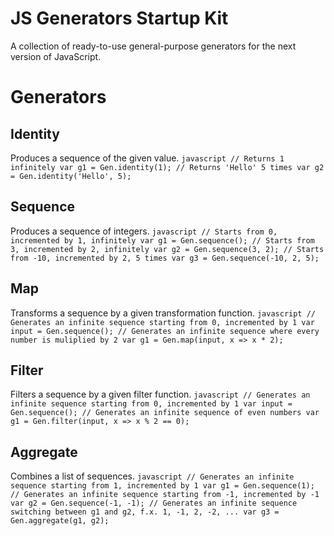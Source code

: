 # JS Generators Startup Kit
A collection of ready-to-use general-purpose generators for the next version of JavaScript.

# Generators
## Identity
Produces a sequence of the given value.
    ```javascript
    // Returns 1 infinitely
    var g1 = Gen.identity(1);
    // Returns 'Hello' 5 times
    var g2 = Gen.identity('Hello', 5);
    ```

## Sequence
Produces a sequence of integers.
    ```javascript
    // Starts from 0, incremented by 1, infinitely
    var g1 = Gen.sequence();
    // Starts from 3, incremented by 2, infinitely
    var g2 = Gen.sequence(3, 2);
    // Starts from -10, incremented by 2, 5 times
    var g3 = Gen.sequence(-10, 2, 5);
    ```

## Map
Transforms a sequence by a given transformation function.
    ```javascript
    // Generates an infinite sequence starting from 0, incremented by 1
    var input = Gen.sequence();
    // Generates an infinite sequence where every number is muliplied by 2
    var g1 = Gen.map(input, x => x * 2);
    ```

## Filter
Filters a sequence by a given filter function.
    ```javascript
    // Generates an infinite sequence starting from 0, incremented by 1
    var input = Gen.sequence();
    // Generates an infinite sequence of even numbers
    var g1 = Gen.filter(input, x => x % 2 == 0);
    ```

## Aggregate
Combines a list of sequences.
    ```javascript
    // Generates an infinite sequence starting from 1, incremented by 1
    var g1 = Gen.sequence(1);
    // Generates an infinite sequence starting from -1, incremented by -1
    var g2 = Gen.sequence(-1, -1);
    // Generates an infinite sequence switching between g1 and g2, f.x. 1, -1, 2, -2, ...
    var g3 = Gen.aggregate(g1, g2);
    ```
